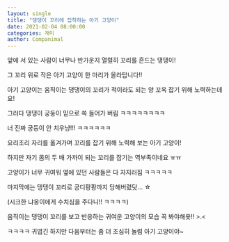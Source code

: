 ```yaml
---
layout: single
title: "댕댕이 꼬리에 집착하는 아기 고양이"
date: 2021-02-04 08:00:00
categories: 재미
author: Companimal
---
```


앞에 서 있는 사람이 너무나 반가운지 열렬히 꼬리를 흔드는 댕댕이!

그 꼬리 위로 작은 아기 고양이 한 마리가 올라탑니다!!

아기 고양이는 움직이는 댕댕이의 꼬리가 적이라도 되는 양 꼬옥 잡기 위해 노력하는데요!

그러다 댕댕이 궁둥이 믿으로 쏙 들어가 버림 ㅋㅋㅋㅋㅋㅋㅋㅋ

너 진짜 궁둥이 안 치우냥!!! ㅋㅋㅋㅋㅋㅋ

요리조리 자리를 옮겨가며 꼬리를 잡기 위해 노력해 보는 아기 고양이!

하지만 자기 몸의 두 배 가까이 되는 꼬리를 잡기는 역부족이네요 ㅠㅠ

고양이가 너무 귀여워 옆에 있던 사람들은 다 자지러짐 ㅋㅋㅋㅋㅋ

마지막에는 댕댕이 꼬리로 궁디팡팡까지 당해버렸닷... ☆

(시크한 냐옹이에게 수치심을 주다니!! ㅋㅋㅋㅋ)

움직이는 댕댕이 꼬리를 보고 반응하는 귀여운 고양이의 모습 꼭 봐야해욧!! &gt;.&lt;

ㅋㅋㅋㅋ 귀엽긴 하지만 다음부터는 좀 더 조심히 놀렴 아기 고양이야~
